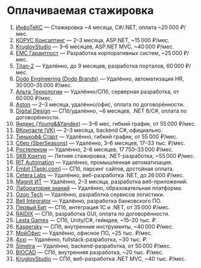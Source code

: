 # Оплачиваемая стажировка

1. [ИнфоТеКС](https://infotecs.ru/careers/internships/) — Стажировка ~4 месяца, C#/.NET, оплата ~20 000 ₽/мес.
2. [КОРУС Консалтинг](https://www.korusconsulting.ru/careers/internship/) — 2–3 месяца, ASP.NET, ~15 000 ₽/мес.
3. [KruglovStudio](https://kruglovstudio.ru/career) — 3–6 месяцев, ASP.NET MVC, ~40 000 ₽/мес.
4. [ЕМС Гарантпост](https://garantpost.ru/career) — Разработка корпоративных систем, ~25 000 ₽/мес.
5. [Titan-2](https://titan2.ru/careers/students/) — Удалённо, до 9 месяцев, разработка порталов, 60 000 ₽/мес.
6. [Dodo Engineering (Dodo Brands)](https://dodobrands.io/careers/internship/) — Удалённо, автоматизация HR, 30 000–35 000 ₽/мес.
7. [Альта Технологии](https://alta-tech.ru/career/) — Удалённо/СПб, серверная разработка, от 60 000 ₽/мес.
8. [Aston](https://astondevs.ru/career/internship/) — 2–3 месяца, удалённо/офис, оплата по договорённости.
9. [Digital Design](https://www.digdes.ru/internship/) — СПб/удалённо, ~6 месяцев, .NET 6/C#, оплата по договорённости.
10. [Яндекс (Young&&Yandex)](https://yandex.ru/yaintern/) — 3–6 мес, гибкий график, от 55 000 ₽/мес.
11. [ВКонтакте (VK)](https://team.vk.company/vk-internship) — 2–3 месяца, backend C#, официально.
12. [Тинькофф Старт](https://fintech.tinkoff.ru/start/) — Удалённо, гибкий график, от 55 000 ₽/мес.
13. [Сбер (SberSeasons)](https://sbergraduate.ru/sberseasons) — Удалённо, 3–6 месяцев, 17–33 тыс. ₽/мес.
14. [Ростелеком](https://msk.rt.ru/career/student/) — Удалённо, 2–6 месяцев, 17 750–33 000 ₽/мес.
15. [SKB Контур](https://kontur.ru/education/intern) — Летняя стажировка, .NET-разработка, ~55 000 ₽/мес.
16. [RIT Automation](https://rit-it.ru/careers/internship) — Удалённо, промышленная автоматизация.
17. [Embit (Tapki.com)](https://embit.ru/internships) — СПб, парсинг сайтов, достойная оплата.
18. [Cetera Labs](https://ceteralabs.com/career) — Удалённо, веб-разработка .NET, до 26 000 ₽/мес.
19. [Magnit ИТ](https://job.magnit.com/trainee) — Удалённо, 2–3 месяца, разработка веб-приложений.
20. [Лаборатория знаний](https://znanierussia.ru/career) — Удалённо, образовательная платформа.
21. [Ozon Tech](https://job.ozon.ru/internships/) — Удалённо, разработка сервисов логистики.
22. [Bell Integrator](https://bellintegrator.ru/career/) — Удалённо, разработка банковского ПО.
23. [Первый Бит](https://1cbit.ru/vacancy/internship/) — СПб, интеграция 1С и .NET, от 35 000 ₽/мес.
24. [RAIDIX](https://www.raidix.ru/company/career/) — СПб, разработка GUI, оплата по договорённости.
25. [Lesta Games](https://lesta.ru/jobs/internship) — СПб, Unity/C#, геймдев, ~15–20 тыс. ₽.
26. [Kaspersky](https://careers.kaspersky.ru/students/) — СПб, внутренние инструменты, ~40 000 ₽/мес.
27. [МойОфис](https://myoffice.ru/career/students/) — Удалённо, офисное ПО, ~25 тыс. ₽/мес.
28. [4xxi](https://4xxi.com/career) — Удалённо, fullstack-разработка, ~30 тыс. ₽.
29. [Simetra](https://simetra.ru/career/) — Удалённо, backend-разработка, от 50 000 ₽/мес.
30. [BIOCAD](https://biocad.ru/career) — СПб, внутренняя разработка, ~20 тыс. ₽/мес.
31. [KruglovStudio](https://kruglovstudio.com/careers) — СПб, веб-разработка .NET MVC, ~40 тыс. ₽/мес.


